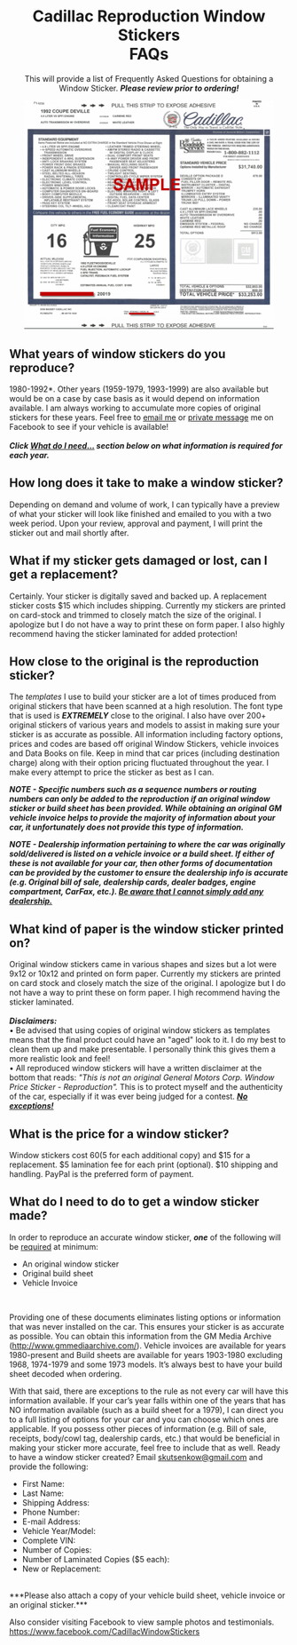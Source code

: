 <div align="center">

# Cadillac Reproduction Window Stickers <br> FAQs

This will provide a list of Frequently Asked Questions for obtaining a Window Sticker. ***Please review prior to ordering!***

[<img src="./images/WindowSticker.PNG" width="450"/>](./images/WindowSticker.PNG)

<div align="left">

## What years of window stickers do you reproduce?
  1980-1992*. Other years (1959-1979, 1993-1999) are also available but would be on a case by case basis as it would depend on information available. I am always working to accumulate more copies of original stickers for these years. Feel free to [email me](mailto:skutsenkow@gmail.com) or [private message](https://www.facebook.com/CadillacWindowStickers) me on Facebook to see if your vehicle is available! <br><br>
  ***Click [What do I need...](#what-do-I-need-to-do-to-get-a-window-sticker-made) section below on what information is required for each year.***
 
## How long does it take to make a window sticker?
  Depending on demand and volume of work, I can typically have a preview of what your sticker will look like finished and emailed to you with a two week period. Upon your review, approval and payment, I will print the sticker out and mail shortly after.  
## What if my sticker gets damaged or lost, can I get a replacement?
  Certainly. Your sticker is digitally saved and backed up. A replacement sticker costs $15 which includes shipping. Currently my stickers are printed on card-stock and trimmed to closely match the size of the original. I apologize but I do not have a way to print these on form paper. I also highly recommend having the sticker laminated for added protection! 
## How close to the original is the reproduction sticker?
  The <i> templates </i> I use to build your sticker are a lot of times produced from original stickers that have been scanned at a high resolution. The font type that is used is ***EXTREMELY*** close to the original. I also have over 200+ original stickers of various years and models to assist in making sure your sticker is as accurate as possible. 
All information including factory options, prices and codes are based off original Window Stickers, vehicle invoices and Data Books on file. Keep in mind that car prices (including destination charge) along with their option pricing fluctuated throughout the year. I make every attempt to price the sticker as best as I can. <br>

***NOTE - Specific numbers such as a sequence numbers or routing numbers can only be added to the reproduction if an original window sticker or build sheet has been provided. While obtaining an original GM vehicle invoice helps to provide the majority of information about your car, it unfortunately does not provide this type of information.*** 

***NOTE - Dealership information pertaining to where the car was originally sold/delivered is listed on a vehicle invoice or a build sheet. If either of these is not available for your car, then other forms of documentation can be provided by the customer to ensure the dealership info is accurate (e.g. Original bill of sale, dealership cards, dealer badges, engine compartment, CarFax, etc.). <u> Be aware that I cannot simply add any dealership.*** </u> <br>
##  What kind of paper is the window sticker printed on?
  Original window stickers came in various shapes and sizes but a lot were 9x12 or 10x12 and printed on form paper. Currently my stickers are printed on card stock and closely match the size of the original. I apologize but I do not have a way to print these on form paper. I high recommend having the sticker laminated. <br><br>
 ***Disclaimers:*** <br>
  • Be advised that using copies of original window stickers as templates means that the final product could have an "aged" look to it. I do my best to clean them up and make presentable. I personally think this gives them a more realistic look and feel! <br>
    • All reproduced window stickers will have a written disclaimer at the bottom that reads: <i> "This is not an original General Motors Corp. Window Price Sticker - Reproduction". </i> This is to protect myself and the authenticity of the car, especially if it was ever being judged for a contest. <u> ***No exceptions!*** </u>
## What is the price for a window sticker?
  Window stickers cost $60 ($5 for each additional copy) and $15 for a replacement. $5 lamination fee for each print (optional). $10 shipping and handling. PayPal is the preferred form of payment.
## What do I need to do to get a window sticker made?  
  In order to reproduce an accurate window sticker, ***one*** of the following will be <u>required</u> at minimum: 
- An original window sticker
- Original build sheet
- Vehicle Invoice
 <br>
 
 Providing one of these documents eliminates listing options or information that was never installed on the car. This ensures your sticker is as accurate as possible. You can obtain this information from the GM Media Archive (http://www.gmmediaarchive.com/). Vehicle invoices are available for years 1980-present and Build sheets are available for years 1903-1980 excluding 1968, 1974-1979 and some 1973 models. It’s always best to have your build sheet decoded when ordering.

With that said, there are exceptions to the rule as not every car will have this information available. If your car’s year falls within one of the years that has NO information available (such as a build sheet for a 1979), I can direct you to a full listing of options for your car and you can choose which ones are applicable. If you possess other pieces of information (e.g. Bill of sale, receipts, body/cowl tag, dealership cards, etc.) that would be beneficial in making your sticker more accurate, feel free to include that as well. 
Ready to have a window sticker created? Email skutsenkow@gmail.com and provide the following: 

- First Name: <br>
- Last Name:<br>
- Shipping Address:<br>
- Phone Number:<br>
- E-mail Address:<br>
- Vehicle Year/Model: <br>
- Complete VIN:<br>
- Number of Copies:<br>
- Number of Laminated Copies ($5 each):<br>
- New or Replacement:<br>
<br>
***Please also attach a copy of your vehicle build sheet, vehicle invoice or an original sticker.*** <br>

Also consider visiting Facebook to view sample photos and testimonials. 
https://www.facebook.com/CadillacWindowStickers